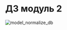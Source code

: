 # ДЗ модуль 2
![model_normalize_db](https://github.com/user-attachments/assets/932573f2-ea63-4cdb-a8ff-8e37d3153d2b)

